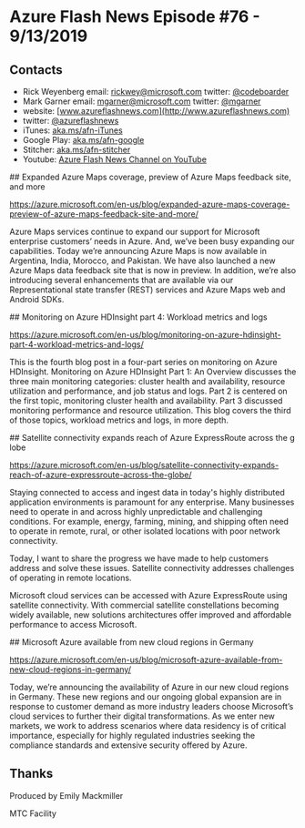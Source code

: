 # Azure Flash News Episode #76 - 9/13/2019

## Contacts
* Rick Weyenberg  email: rickwey@microsoft.com twitter: [@codeboarder](https://www.twitter.com/codeboarder)
* Mark Garner email: mgarner@microsoft.com twitter: [@mgarner](https://www.twitter.com/mgarner)
* website: [www.azureflashnews.com](http://www.azureflashnews.com)
* twitter: [@azureflashnews](https://www.twitter.com/azureflashnews)
* iTunes: [aka.ms/afn-iTunes](https://aka.ms/afn-iTunes)
* Google Play: [aka.ms/afn-google](https://aka.ms/afn-google)
* Stitcher: [aka.ms/afn-stitcher](https://aka.ms/afn-stitcher)
* Youtube: [Azure Flash News Channel on YouTube](https://www.youtube.com/channel/UCV6U_D4q7OxQaf0rFfEb6fQ)

## Expanded Azure Maps coverage, preview of Azure Maps feedback site, and more

https://azure.microsoft.com/en-us/blog/expanded-azure-maps-coverage-preview-of-azure-maps-feedback-site-and-more/

Azure Maps services continue to expand our support for Microsoft enterprise customers’ needs in Azure. And, we’ve been busy expanding our capabilities. Today we’re announcing Azure Maps is now available in Argentina, India, Morocco, and Pakistan. We have also launched a new Azure Maps data feedback site that is now in preview. In addition, we’re also introducing several enhancements that are available via our Representational state transfer (REST) services and Azure Maps web and Android SDKs.

## Monitoring on Azure HDInsight part 4: Workload metrics and logs

https://azure.microsoft.com/en-us/blog/monitoring-on-azure-hdinsight-part-4-workload-metrics-and-logs/

This is the fourth blog post in a four-part series on monitoring on Azure HDInsight. Monitoring on Azure HDInsight Part 1: An Overview discusses the three main monitoring categories: cluster health and availability, resource utilization and performance, and job status and logs. Part 2 is centered on the first topic, monitoring cluster health and availability. Part 3 discussed monitoring performance and resource utilization. This blog covers the third of those topics, workload metrics and logs, in more depth.

## Satellite connectivity expands reach of Azure ExpressRoute across the globe

https://azure.microsoft.com/en-us/blog/satellite-connectivity-expands-reach-of-azure-expressroute-across-the-globe/

Staying connected to access and ingest data in today's highly distributed application environments is paramount for any enterprise. Many businesses need to operate in and across highly unpredictable and challenging conditions. For example, energy, farming, mining, and shipping often need to operate in remote, rural, or other isolated locations with poor network connectivity.

Today, I want to share the progress we have made to help customers address and solve these issues. Satellite connectivity addresses challenges of operating in remote locations.

Microsoft cloud services can be accessed with Azure ExpressRoute using satellite connectivity. With commercial satellite constellations becoming widely available, new solutions architectures offer improved and affordable performance to access Microsoft.

## Microsoft Azure available from new cloud regions in Germany

https://azure.microsoft.com/en-us/blog/microsoft-azure-available-from-new-cloud-regions-in-germany/

Today, we’re announcing the availability of Azure in our new cloud regions in Germany. These new regions and our ongoing global expansion are in response to customer demand as more industry leaders choose Microsoft’s cloud services to further their digital transformations. As we enter new markets, we work to address scenarios where data residency is of critical importance, especially for highly regulated industries seeking the compliance standards and extensive security offered by Azure.

## Thanks
Produced by Emily Mackmiller

MTC Facility